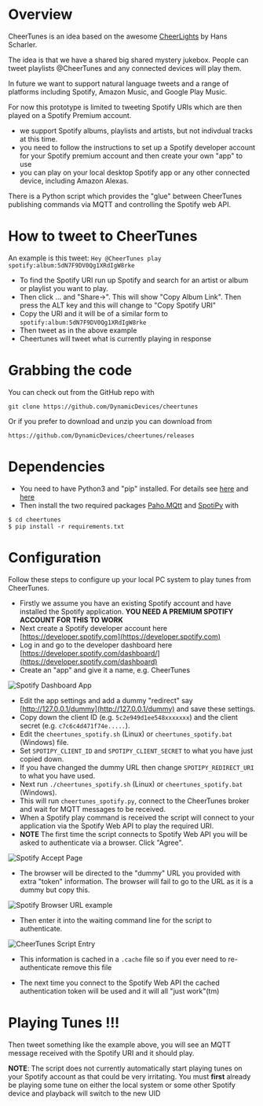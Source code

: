 # Overview

CheerTunes is an idea based on the awesome [CheerLights](https://cheerlights.com) by Hans Scharler.

The idea is that we have a shared big shared mystery jukebox. People can tweet playlists @CheerTunes and any connected devices will play them.

In future we want to support natural language tweets and a range of platforms including Spotify, Amazon Music, and Google Play Music.

For now this prototype is limited to tweeting Spotify URIs which are then played on a Spotify Premium account.

- we support Spotify albums, playlists and artists, but not indivdual tracks at this time.
- you need to follow the instructions to set up a Spotify developer account for your Spotify premium account and then create your own "app" to use
- you can play on your local desktop Spotify app or any other connected device, including Amazon Alexas.

There is a Python script which provides the "glue" between CheerTunes publishing commands via MQTT and controlling the Spotify web API.

# How to tweet to CheerTunes

An example is this tweet: `Hey @CheerTunes play spotify:album:5dN7F9DV0Qg1XRdIgW8rke`

- To find the Spotify URI run up Spotify and search for an artist or album or playlist you want to play.
- Then click ... and "Share->". This will show "Copy Album Link". Then press the ALT key and this will change to "Copy Spotify URI"
- Copy the URI and it will be of a similar form to `spotify:album:5dN7F9DV0Qg1XRdIgW8rke`
- Then tweet as in the above example
- Cheertunes will tweet what is currently playing in response

# Grabbing the code

You can check out from the GitHub repo with

```
git clone https://github.com/DynamicDevices/cheertunes
```

Or if you prefer to download and unzip you can download from

```
https://github.com/DynamicDevices/cheertunes/releases
```

# Dependencies

- You need to have Python3 and "pip" installed. For details see [here](https://www.python.org/downloads) and [here](https://www.makeuseof.com/tag/install-pip-for-python)
- Then install the two required packages [Paho.MQtt](https://pypi.org/project/paho-mqtt/) and [SpotiPy](https://pypi.org/project/spotipy/) with

```
$ cd cheertunes
$ pip install -r requirements.txt
```

# Configuration

Follow these steps to configure up your local PC system to play tunes from CheerTunes.

- Firstly we assume you have an existing Spotify account and have installed the Spotify application. **YOU NEED A PREMIUM SPOTIFY ACCOUNT FOR THIS TO WORK**
- Next create a Spotify developer account here [https://developer.spotify.com](https://developer.spotify.com)
- Log in and go to the developer dashboard here [https://developer.spotify.com/dashboard/](https://developer.spotify.com/dashboard)
- Create an "app" and give it a name, e.g. CheerTunes

![Spotify Dashboard App](https://www.cheertunes.co.uk/images/SpotifyDevDash.png)

- Edit the app settings and add a dummy "redirect" say [http://127.0.0.1/dummy](http://127.0.0.1/dummy) and save these settings.
- Copy down the client ID (e.g. `5c2e949d1ee548xxxxxxx`) and the client secret (e.g. `c7c6c4d471f74e.....`).
- Edit the `cheertunes_spotify.sh` (Linux) or `cheertunes_spotify.bat` (Windows) file.
- Set `SPOTIPY_CLIENT_ID` and `SPOTIPY_CLIENT_SECRET` to what you have just copied down.
- If you have changed the dummy URL then change `SPOTIPY_REDIRECT_URI` to what you have used.
- Next run `./cheertunes_spotify.sh` (Linux) or `cheertunes_spotify.bat` (Windows).
- This will run `cheertunes_spotify.py`, connect to the CheerTunes broker and wait for MQTT messages to be received.
- When a Spotify play command is received the script will connect to your application via the Spotify Web API to play the required URI.
- **NOTE** The first time the script connects to Spotify Web API you will be asked to authenticate via a browser. Click "Agree".

![Spotify Accept Page](https://www.cheertunes.co.uk/images/SpotifyAccept.png)

- The browser will be directed to the "dummy" URL you provided with extra "token" information. The browser will fail to go to the URL as it is a dummy but copy this.

![Spotify Browser URL example](https://www.cheertunes.co.uk/images/SpotifyAuthCopyURL.png)

- Then enter it into the waiting command line for the script to authenticate. 

![CheerTunes Script Entry](https://www.cheertunes.co.uk/images/SpotifyAuthURIEntry.png)

- This information is cached in a `.cache` file so if you ever need to re-authenticate remove this file

- The next time you connect to the Spotify Web API the cached authentication token will be used and it will all "just work"(tm)

# Playing Tunes !!!

Then tweet something like the example above, you will see an MQTT message received with the Spotify URI and it should play.

**NOTE**: The script does not currently automatically start playing tunes on your Spotify account as that could be very irritating. You must **first** already be playing some tune on either the local system or some other Spotify device and playback will switch to the new UID
